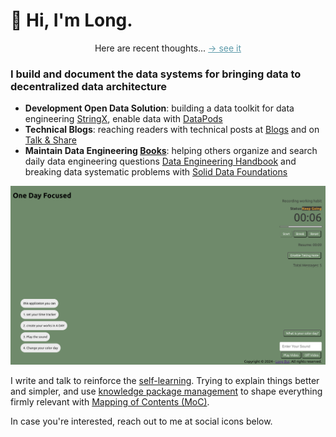 
# 📓 Hi, I'm Long.

<div style="text-align: center;">
  <p>Here are recent thoughts... <a style="color: #5d9aaa;" href="/brain/">→ see it</a></p>
</div>

### I build and document the data systems for bringing data to decentralized data architecture

- **Development Open Data Solution**: building a data toolkit for data engineering [StringX](https://stringx.longdatadevlog/category/start-here), enable data with [DataPods](https://datapods-oss.vercel.app)
- **Technical Blogs**: reaching readers with technical posts at [Blogs](/blogs/) and on [Talk & Share](https://youtube.com/@longdatadevlog/)
- **Maintain Data Engineering [Books](/books)**: helping others organize and search daily data engineering questions [Data Engineering Handbook](https://de-book.longdatadevlog.com) and breaking data systematic problems with [Solid Data Foundations](https://sdf-book.longdatadevlog.com)

![FocusMode](BlankApp.png)

I write and talk to reinforce the [self-learning](/brain/self-taught). Trying to explain things better and simpler, and use [knowledge package management](/brain/create-a-second-brain-with-para/) to shape everything firmly relevant with [Mapping of Contents (MoC)](/tags).

In case you're interested, reach out to me at social icons below.

